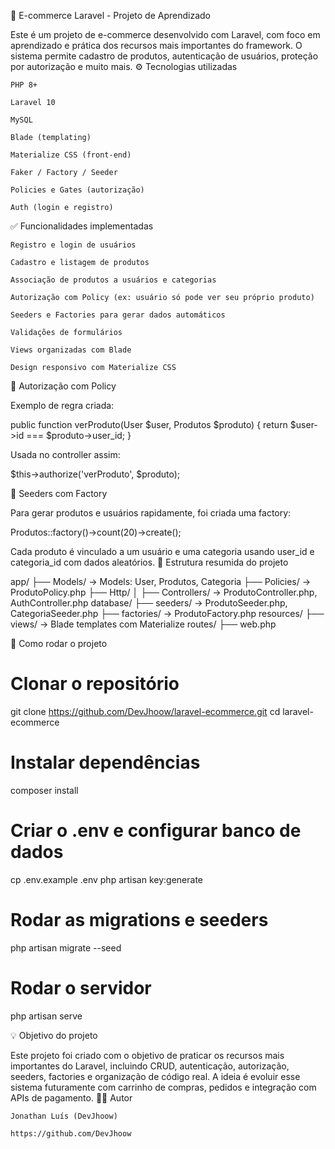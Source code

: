 🛒 E-commerce Laravel - Projeto de Aprendizado

Este é um projeto de e-commerce desenvolvido com Laravel, com foco em aprendizado e prática dos recursos mais importantes do framework. O sistema permite cadastro de produtos, autenticação de usuários, proteção por autorização e muito mais.
⚙️ Tecnologias utilizadas

    PHP 8+

    Laravel 10

    MySQL

    Blade (templating)

    Materialize CSS (front-end)

    Faker / Factory / Seeder

    Policies e Gates (autorização)

    Auth (login e registro)

✅ Funcionalidades implementadas

    Registro e login de usuários

    Cadastro e listagem de produtos

    Associação de produtos a usuários e categorias

    Autorização com Policy (ex: usuário só pode ver seu próprio produto)

    Seeders e Factories para gerar dados automáticos

    Validações de formulários

    Views organizadas com Blade

    Design responsivo com Materialize CSS

🔐 Autorização com Policy

Exemplo de regra criada:

public function verProduto(User $user, Produtos $produto)
{
    return $user->id === $produto->user_id;
}

Usada no controller assim:

$this->authorize('verProduto', $produto);

🧪 Seeders com Factory

Para gerar produtos e usuários rapidamente, foi criada uma factory:

Produtos::factory()->count(20)->create();

Cada produto é vinculado a um usuário e uma categoria usando user_id e categoria_id com dados aleatórios.
📁 Estrutura resumida do projeto

app/
├── Models/           → Models: User, Produtos, Categoria
├── Policies/         → ProdutoPolicy.php
├── Http/
│   ├── Controllers/  → ProdutoController.php, AuthController.php
database/
├── seeders/          → ProdutoSeeder.php, CategoriaSeeder.php
├── factories/        → ProdutoFactory.php
resources/
├── views/            → Blade templates com Materialize
routes/
├── web.php

🚀 Como rodar o projeto

# Clonar o repositório
git clone https://github.com/DevJhoow/laravel-ecommerce.git
cd laravel-ecommerce

# Instalar dependências
composer install

# Criar o .env e configurar banco de dados
cp .env.example .env
php artisan key:generate

# Rodar as migrations e seeders
php artisan migrate --seed

# Rodar o servidor
php artisan serve

💡 Objetivo do projeto

Este projeto foi criado com o objetivo de praticar os recursos mais importantes do Laravel, incluindo CRUD, autenticação, autorização, seeders, factories e organização de código real.
A ideia é evoluir esse sistema futuramente com carrinho de compras, pedidos e integração com APIs de pagamento.
👨‍💻 Autor

    Jonathan Luís (DevJhoow)

    https://github.com/DevJhoow

